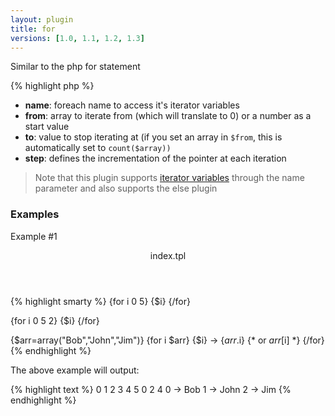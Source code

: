 ```yaml
---
layout: plugin
title: for
versions: [1.0, 1.1, 1.2, 1.3]
---
```


Similar to the php for statement
<div class="code-box">
{% highlight php %}
<?php
for(string $name, mixed $from, [ int $to = null, [ int $step = 1, [ int $skip = 0 ]]])
{% endhighlight %}
</div>

* **name**: foreach name to access it's iterator variables
* **from**: array to iterate from (which will translate to 0) or a number as a start value
* **to**: value to stop iterating at (if you set an array in `$from`, this is automatically set to `count($array))`
* **step**: defines the incrementation of the pointer at each iteration

> Note that this plugin supports [iterator variables](/documentation/1.2.x/iterator-variables.html) through the name parameter and also supports the else plugin


### Examples
Example #1
<div class="code-box">
<header>index.tpl</header>
{% highlight smarty %}
{for i 0 5} {$i} {/for}
 
{for i 0 5 2} {$i} {/for}
 
{$arr=array("Bob","John","Jim")}
{for i $arr}
  {$i} -> {$arr.$i} {* or $arr[$i] *}
{/for}
{% endhighlight %}
</div>

The above example will output:
<div class="code-box">
{% highlight text %}
0  1  2  3  4  5 
0  2  4 
0 -> Bob
1 -> John
2 -> Jim
{% endhighlight %}
</div>